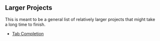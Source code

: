 ## Larger Projects ##

This is meant to be a general list of relatively larger projects that might take a long time to finish.

- [Tab Completion](TabCompletion.md)

